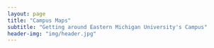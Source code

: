```yaml
---
layout: page
title: "Campus Maps"
subtitle: "Getting around Eastern Michigan University's Campus"
header-img: "img/header.jpg"
---
```

